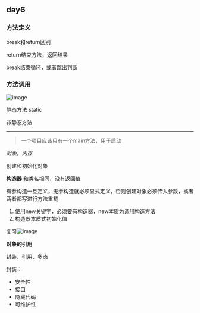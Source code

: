 ## day6
### 方法定义

break和return区别

return结束方法，返回结果

break结束循环，或者跳出判断

### 方法调用

![image](https://user-images.githubusercontent.com/91414286/188770765-39350b5d-1100-4968-99a5-efdf1af35ffb.png)

静态方法 static

非静态方法

---

>一个项目应该只有一个main方法，用于启动

*对象*，*内存*

创建和初始化对象

**构造器**
和类名相同，没有返回值

有参构造一旦定义，无参构造就必须显式定义，否则创建对象必须传入参数，或者两者都写进行方法重载

1. 使用new关键字，必须要有构造器，new本质为调用构造方法
2. 构造器本质式初始化值

复习![image](https://user-images.githubusercontent.com/91414286/188784326-4d648ddb-3609-49f4-ae02-5e57d1c55dd6.png)

**对象的引用**

封装、引用、多态

封装：
- 安全性
- 接口
- 隐藏代码
- 可维护性

